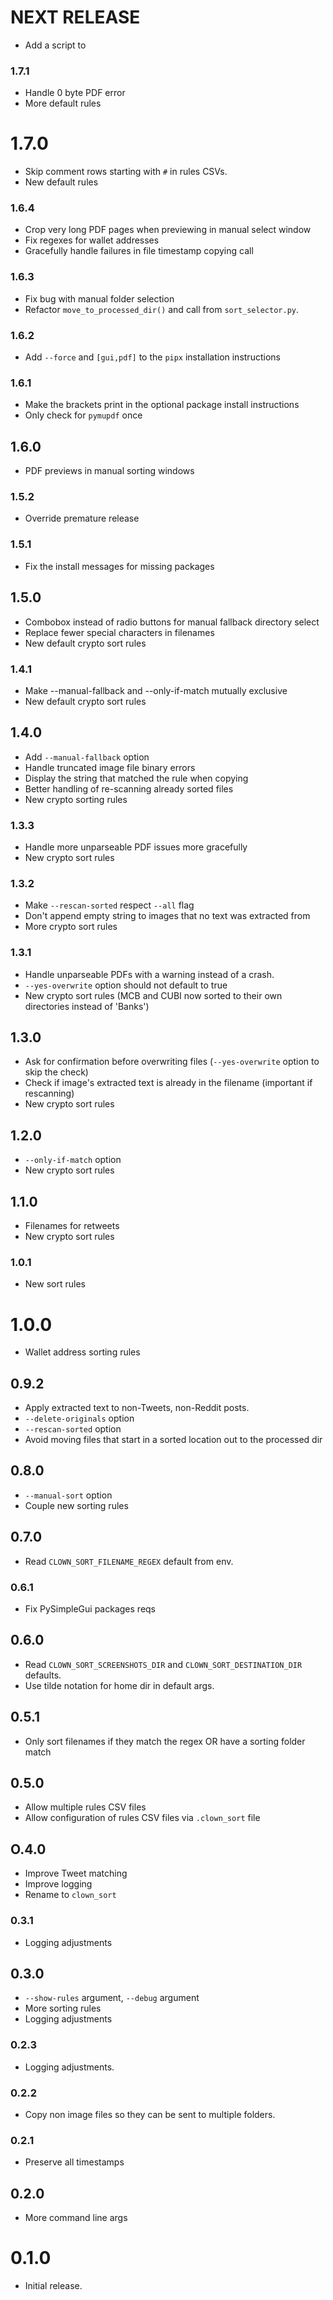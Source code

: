 # NEXT RELEASE
* Add a script to 

### 1.7.1
* Handle 0 byte PDF error
* More default rules

# 1.7.0
* Skip comment rows starting with `#` in rules CSVs.
* New default rules

### 1.6.4
* Crop very long PDF pages when previewing in manual select window
* Fix regexes for wallet addresses
* Gracefully handle failures in file timestamp copying call

### 1.6.3
* Fix bug with manual folder selection
* Refactor `move_to_processed_dir()` and call from `sort_selector.py`.

### 1.6.2
* Add `--force` and `[gui,pdf]` to the `pipx` installation instructions

### 1.6.1
* Make the brackets print in the optional package install instructions
* Only check for `pymupdf` once

## 1.6.0
* PDF previews in manual sorting windows

### 1.5.2
* Override premature release

### 1.5.1
* Fix the install messages for missing packages

## 1.5.0
* Combobox instead of radio buttons for manual fallback directory select
* Replace fewer special characters in filenames
* New default crypto sort rules

### 1.4.1
* Make --manual-fallback and --only-if-match mutually exclusive
* New default crypto sort rules

## 1.4.0
* Add `--manual-fallback` option
* Handle truncated image file binary errors
* Display the string that matched the rule when copying
* Better handling of re-scanning already sorted files
* New crypto sorting rules

### 1.3.3
* Handle more unparseable PDF issues more gracefully
* New crypto sort rules

### 1.3.2
* Make `--rescan-sorted` respect `--all` flag
* Don't append empty string to images that no text was extracted from
* More crypto sort rules

### 1.3.1
* Handle unparseable PDFs with a warning instead of a crash.
* `--yes-overwrite` option should not default to true
* New crypto sort rules (MCB and CUBI now sorted to their own directories instead of 'Banks')

## 1.3.0
* Ask for confirmation before overwriting files (`--yes-overwrite` option to skip the check)
* Check if image's extracted text is already in the filename (important if rescanning)
* New crypto sort rules

## 1.2.0
* `--only-if-match` option
* New crypto sort rules

## 1.1.0
* Filenames for retweets
* New crypto sort rules

### 1.0.1
* New sort rules

# 1.0.0
* Wallet address sorting rules

## 0.9.2
* Apply extracted text to non-Tweets, non-Reddit posts.
* `--delete-originals` option
* `--rescan-sorted` option
* Avoid moving files that start in a sorted location out to the processed dir

## 0.8.0
* `--manual-sort` option
* Couple new sorting rules

## 0.7.0
* Read `CLOWN_SORT_FILENAME_REGEX` default from env.

### 0.6.1
* Fix PySimpleGui packages reqs

## 0.6.0
* Read `CLOWN_SORT_SCREENSHOTS_DIR` and `CLOWN_SORT_DESTINATION_DIR` defaults.
* Use tilde notation for home dir in default args.

## 0.5.1
* Only sort filenames if they match the regex OR have a sorting folder match

## 0.5.0
* Allow multiple rules CSV files
* Allow configuration of rules CSV files via `.clown_sort` file

## O.4.0
* Improve Tweet matching
* Improve logging
* Rename to `clown_sort`

### 0.3.1
* Logging adjustments

## 0.3.0
* `--show-rules` argument, `--debug` argument
* More sorting rules
* Logging adjustments

### 0.2.3
* Logging adjustments.

### 0.2.2
* Copy non image files so they can be sent to multiple folders.

### 0.2.1
* Preserve all timestamps

## 0.2.0
* More command line args

# 0.1.0
* Initial release.
